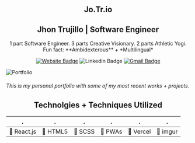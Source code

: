 <h2 align="center">Jo.Tr.io</h2>
<h2 align="center">Jhon Trujillo | Software Engineer</h2>

<div align="center"> 1 part Software Engineer. 3 parts Creative Visionary. 2 parts Athletic Yogi. </br> Fun fact: 
**Ambidexterous** + *Multilingual* </br> </div>

<div align="center">

[![Website Badge](https://img.shields.io/badge/-Jo.Tr.io-gold?style=plastic&logo=HTML5&logoColor=white&link=https://bit.ly/jotrio/)](https://bit.ly/jotrio/)
![Linkedin Badge](https://img.shields.io/badge/-JhonKhrizhtian-blue?style=plastic&logo=Linkedin&logoColor=white&link=https://www.linkedin.com/in/jhonKhrizhtian/)
[![Gmail Badge](https://img.shields.io/badge/-amriikk@gmail.com-d14836?style=plastic&logo=Gmail&logoColor=white&link=mailto:amriikk@gmail.com)](mailto:amriikk@gmail.com)

</div>

![Portfolio](https://i.imgur.com/EBQQpwq.png)

###### This is my personal portfolio with some of my most recent works + projects.


<h2 align="center">Technolgies + Techniques Utilized</h2>

| . | . | . | . | . | . |
| ------------ | ------------ | ------------ | ------------ | ------------ | ------------ |
| :small_blue_diamond: React.js | :small_blue_diamond: HTML5 | :small_blue_diamond: SCSS | :small_blue_diamond: PWAs |:small_blue_diamond: Vercel | :small_blue_diamond: imgur |
